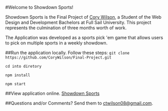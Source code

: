 #Welcome to Showdown Sports!

Showdown Sports is the Final Project of [Cory Wilson](https://github.com/CoryWilson), a Student of the Web Design and Development Bachelors at Full Sail University. This project represents the culmination of three months worth of work.

The Application was developed as a sports pick 'em game that allows users to pick on multiple sports in a weekly showdown.

##Run the application locally.
Follow these steps:
`git clone https://github.com/CoryWilson/Final-Project.git`

`cd into diretory`

`npm install`

`npm start`

##View application online.
[Showdown Sports](http://mysterious-bayou-8903.herokuapp.com/)

##Questions and/or Comments?
Send them to [ctwilson08@gmail.com](mailto://ctwilson08@gmail.com).
